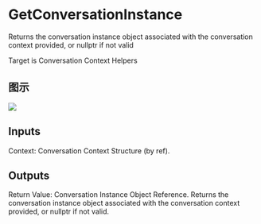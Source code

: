 # GetConversationInstance

Returns the conversation instance object associated with the conversation context provided, or nullptr if not valid

Target is Conversation Context Helpers

## 图示

![]($-20221218-18325672.png)

## Inputs

Context: Conversation Context Structure (by ref).  

## Outputs

Return Value: Conversation Instance Object Reference. Returns the conversation instance object associated with the conversation context provided, or nullptr if not valid.

